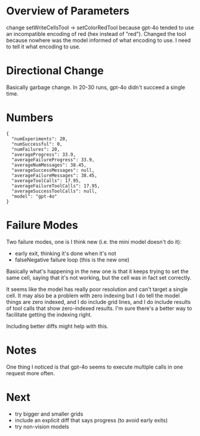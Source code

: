 # Overview of Parameters

change setWriteCellsTool -> setColorRedTool because gpt-4o tended to use an incompatible encoding of red (hex instead of "red"). Changed the tool because nowhere was the model informed of what encoding to use. I need to tell it what encoding to use.

# Directional Change

Basically garbage change. In 20-30 runs, gpt-4o didn't succeed a single time.

# Numbers

```
{
  "numExperiments": 20,
  "numSuccessful": 0,
  "numFailures": 20,
  "averageProgress": 33.9,
  "averageFailureProgress": 33.9,
  "averageNumMessages": 38.45,
  "averageSuccessMessages": null,
  "averageFailureMessages": 38.45,
  "averageToolCalls": 17.95,
  "averageFailureToolCalls": 17.95,
  "averageSuccessToolCalls": null,
  "model": "gpt-4o"
}
```

# Failure Modes

Two failure modes, one is I think new (i.e. the mini model doesn't do it):

- early exit, thinking it's done when it's not
- falseNegative failure loop (this is the new one)

Basically what's happening in the new one is that it keeps trying to set the same cell, saying that it's not working, but the cell was in fact set correctly.

It seems like the model has really poor resolution and can't target a single cell. It may also be a problem with zero indexing but I do tell the model things are zero indexed, and I do include grid lines, and I do include results of tool calls that show zero-indexed results. I'm sure there's a better way to facilitate getting the indexing right.

Including better diffs might help with this.

# Notes

One thing I noticed is that gpt-4o seems to execute multiple calls in one request more often.

# Next

- try bigger and smaller grids
- include an explicit diff that says progress (to avoid early exits)
- try non-vision models